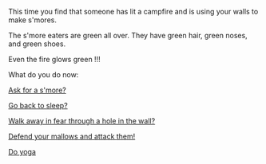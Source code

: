 This time you find that someone has lit a campfire and is using your walls to make s'mores.

The s'more eaters are green all over. They have green hair, green noses, and green shoes.

Even the fire glows green !!!

What do you do now:

[Ask for a s'more?](smore-eating/delicious.md)

[Go back to sleep?](expired-milk/expired-milk.md)

[Walk away in fear through a hole in the wall?](../../explore-outside/explore-outside.md)

[Defend your mallows and attack them!](attack/attack.md)

[Do yoga](../../yoga/yoga.md)
